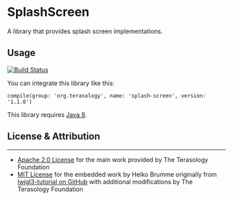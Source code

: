 SplashScreen
=========

A library that provides splash screen implementations.

Usage
-----------

[![Build Status](http://jenkins.terasology.org/job/SplashScreen/badge/icon)](http://jenkins.terasology.org/job/SplashScreen/)

You can integrate this library like this: 

```
compile(group: 'org.terasology', name: 'splash-screen', version: '1.1.0')
```

This library requires [Java 8](http://java.com/download).

## License & Attribution
-----------

* [Apache 2.0 License](http://www.apache.org/licenses/LICENSE-2.0.html) for the main work provided by The Terasology Foundation
* [MIT License](https://opensource.org/licenses/MIT) for the embedded work by Heiko Brumme originally from [lwjgl3-tutorial on GitHub](https://github.com/SilverTiger/lwjgl3-tutorial) with additional modifications by The Terasology Foundation

